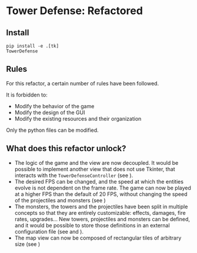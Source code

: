 # Tower Defense: Refactored

## Install

```shell
pip install -e .[tk]
TowerDefense
```

## Rules

For this refactor, a certain number of rules have been followed.

It is forbidden to:
- Modify the behavior of the game
- Modify the design of the GUI
- Modify the existing resources and their organization

Only the python files can be modified.

## What does this refactor unlock?

- The logic of the game and the view are now decoupled. It would be possible to implement 
  another view that does not use Tkinter, that interacts with the `TowerDefenseController`
  (see [](tower_defense/tower_defense_controller.py)).
- The desired FPS can be changed, and the speed at which the entities evolve is not dependent
  on the frame rate. The game can now be played at a higher FPS than the default of 20 FPS,
  without changing the speed of the projectiles and monsters (see [](tower_defense/view/game_objects/view.py))
- The monsters, the towers and the projectiles have been split in multiple concepts so that
  they are entirely customizable: effects, damages, fire rates, upgrades... New towers, 
  projectiles and monsters can be defined, and it would be possible to store those definitions 
  in an external configuration file (see [](tower_defense/core/monster/default.py) and 
  [](tower_defense/core/tower/default.py)).
- The map view can now be composed of rectangular tiles of arbitrary size (see [](tower_defense/view/game_objects/map.py))
